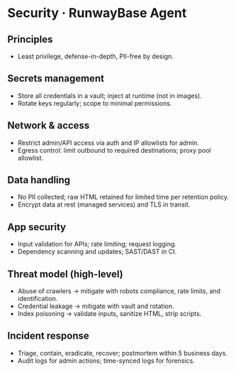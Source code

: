 # Security · RunwayBase Agent

## Principles
- Least privilege, defense-in-depth, PII-free by design.

## Secrets management
- Store all credentials in a vault; inject at runtime (not in images).
- Rotate keys regularly; scope to minimal permissions.

## Network & access
- Restrict admin/API access via auth and IP allowlists for admin.
- Egress control: limit outbound to required destinations; proxy pool allowlist.

## Data handling
- No PII collected; raw HTML retained for limited time per retention policy.
- Encrypt data at rest (managed services) and TLS in transit.

## App security
- Input validation for APIs; rate limiting; request logging.
- Dependency scanning and updates; SAST/DAST in CI.

## Threat model (high-level)
- Abuse of crawlers → mitigate with robots compliance, rate limits, and identification.
- Credential leakage → mitigate with vault and rotation.
- Index poisoning → validate inputs, sanitize HTML, strip scripts.

## Incident response
- Triage, contain, eradicate, recover; postmortem within 5 business days.
- Audit logs for admin actions; time-synced logs for forensics.